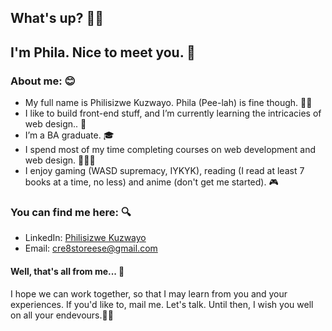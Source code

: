 
##  What's up? 👋🏾

## I'm Phila. Nice to meet you. 💚

### About me: 😊
* My full name is Philisizwe Kuzwayo. Phila (Pee-lah) is fine though. 👋🏾
* I like to build front-end stuff, and I’m currently learning the intricacies of web design.. 🎨
* I’m a BA graduate. 🎓
* I spend most of my time completing courses on web development and web design. 👩🏾‍💻
* I enjoy gaming (WASD supremacy, IYKYK), reading (I read at least 7 books at a time, no less) and anime (don't get me started). 🎮

### You can find me here: 🔍
* LinkedIn: [Philisizwe Kuzwayo](www.linkedin.com/in/philisizwekuzwayo)
* Email: cre8storeese@gmail.com

#### Well, that's all from me... 🤗
I hope we can work together, so that I may learn from you and your experiences. If you'd like to, mail me. Let's talk. Until then, I wish you well on all your endevours.👋🏾

